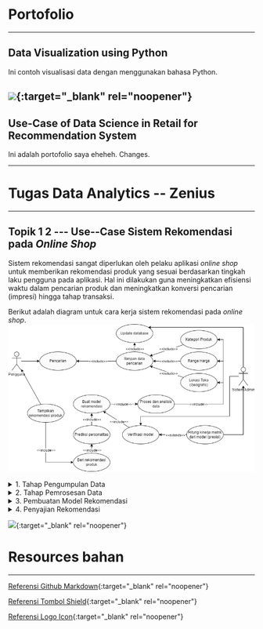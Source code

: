 # Portofolio
---
## Data Visualization using Python
Ini contoh visualisasi data dengan menggunakan bahasa Python.

[![](https://img.shields.io/badge/Google_Colab-Run_on_Google_Colab-orange?logo=googlecolab&style=flat-square)](https://colab.research.google.com/drive/1tg87SZHDmgXRq0SZreiLZ3t13XWmBWBr#scrollTo=0S155rWmI1JA&line=4&uniqifier=1){:target="_blank" rel="noopener"}
---
## Use-Case of Data Science in Retail for Recommendation System
Ini adalah portofolio saya eheheh.
Changes.

---
# Tugas Data Analytics -- Zenius
---

## Topik 1 2 --- Use--Case Sistem Rekomendasi pada *Online Shop*
Sistem rekomendasi sangat diperlukan oleh pelaku aplikasi *online shop* untuk memberikan rekomendasi produk yang sesuai berdasarkan tingkah laku pengguna pada aplikasi. Hal ini dilakukan guna meningkatkan efisiensi waktu dalam pencarian produk dan meningkatkan konversi pencarian (impresi) hingga tahap transaksi.

Berikut adalah diagram untuk cara kerja sistem rekomendasi pada *online shop*.
![](./assets/img/usecase%20sistem%20rekomendasi.png)
<details>
<summary>1. Tahap Pengumpulan Data</summary>
Pada tahap pengumpulan data, sistem secara otomatis akan menyimpan data terkait pencarian pengguna yang kemudian data tersebut akan disimpan ke dalam database. Data tersebut kemudian dipecah lagi menjadi tiga indikator, yaitu kategori produk, range harga, dan lokasi toko geografis. Adapun maksud dari pengambilan indikator tersebut adalah untuk dapat memberikan rekomendasi yang sesuai berdasarkan pencarian sebelumnya dan kategori produk yang sesuai, sehingga akan mempermudah sistem dalam memberikan rekomendasi. Range harga diambil karena harga merupakan salah satu faktor untuk membuat keputusan pengguna dalam melakukan pembelian produk. Kemudian lokasi toko dari produk yang telah dicari sebelumnya juga dipertimbangkan untuk memberikan toko terdekat kepada pengguna supaya meminimalisir ongkos kirim, tentu saja ini juga menjadi faktor pengguna dalam membuat keputusan pembelian suatu produk, selain lebih murah juga cenderung datang lebih cepat karena lokasi yang dekat dengan pengguna.
</details>

<details>
<summary>2. Tahap Pemrosesan Data</summary>
Setelah data dikumpulkan, langkah selanjutnya adalah sistem melakukan pembersihan data untuk menghapus data outlier, melakukan standarisasi data, dan merger data untuk hasil yang berupa duplikat. Hal ini dilakukan supaya proses pembuatan model dapat memisahkan secara berbeda untuk tiap sampel yang diperoleh.
</details>

<details>
<summary>3. Pembuatan Model Rekomendasi</summary>
Setelah data sudah bersih dan siap untuk dianalisis, langkah selanjutnya adalah sistem membuat suatu model rekomendasi yang dapat digunakan untuk menghitung nilai rekomendasi yang sesuai untuk pengguna. Model ini selanjutnya akan diverifikasi oleh sistem dan dihitung kinerja model berdasarkan data test yang telah dilakukan sebelumnya (tersimpan pada database) untuk menghasilkan nilai kinerja metrik, seperti tingkat kepresisian dari model untuk produk yang telah direkomendasikan (apakah pengguna tertarik dan membeli / membuka produk yang direkomendasikan oleh sistem).
</details>

<details>
<summary>4. Penyajian Rekomendasi</summary>
Setelah model dibuat dan nilai rekomendasi diperoleh, tahap akhir adalah menampilkan hasil rekomendasi beberapa produk kepada pengguna berdasarkan faktor yang telah diinputkan oleh pengguna pada sistem pencarian. Data juga akan disimpan untuk melakukan evaluasi model rekomendasi. Jika model rekomendasi buruk, maka dapat dilakukan pembuatan model ulang berdasarkan faktor yang telah diperoleh sebelumnya.
</details>


[![](https://img.shields.io/badge/Adobe_PDF-Download-red?logo=adobeacrobatreader&style=flat-square)](./assignments/pdf/Topik%201%202%20-%20Steven%20Soewignjo.pdf){:target="_blank" rel="noopener"}

# Resources bahan
---
[Referensi Github Markdown](https://github.com/adam-p/markdown-here/wiki/Markdown-Cheatsheet){:target="_blank" rel="noopener"}

[Referensi Tombol Shield](https://shields.io/#your-badge){:target="_blank" rel="noopener"}

[Referensi Logo Icon](https://simpleicons.org/){:target="_blank" rel="noopener"}
